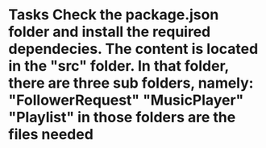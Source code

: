 # Tasks Check the package.json folder and install the required dependecies. The content is located in the "src" folder. In that folder, there are three sub folders, namely: "FollowerRequest" "MusicPlayer" "Playlist" in those folders are the files needed
